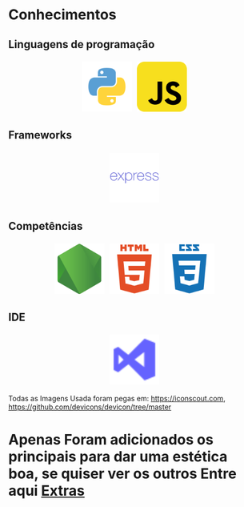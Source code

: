 # Conhecimentos

## Linguagens de programação

  <div  style="display: flex; align-items: center; justify-content: center;">

  <img title="Python" src="Imgs/python.svg"  alt="Python" style="padding:5px" width="100" height="100">

  <img title="JavaScript" src="Imgs/javascript.svg"  alt="JavaScript" style="padding:5px" width="100" height="100">



  </div>

## Frameworks

  <div align="center" style="display: flex; justify-content: center;">

  <img title="Express" src="Imgs/express.svg"  alt="Express" style="padding:5px" width="100" height="100">


  </div>


## Competências
  <div align="center" style="display: flex; justify-content: center;">

  <img title="Node" src="Imgs/nodejs-original.svg"  alt="Node" style="padding:5px" width="100" height="100">

  <img title="HTML" src="Imgs/html5-plain-wordmark.svg"  alt="HTML" style="padding:5px" width="100" height="100">

  <img title="CSS" src="Imgs/css3-plain-wordmark.svg"  alt="CSS" style="padding:5px" width="100" height="100">



  </div>


## IDE

  <div align="center" style="display: flex; justify-content: center;">

  <img title="Visual Studio Code" src="Imgs/visual-studio.svg"  alt="Visual Studio Code" style="padding:5px" width="100" height="100">



  </div>



  Todas as Imagens Usada foram pegas em:  https://iconscout.com, https://github.com/devicons/devicon/tree/master

# Apenas Foram adicionados os principais para dar uma estética boa, se quiser ver os outros Entre aqui [Extras](Bonus.md)
